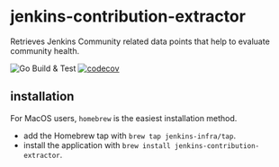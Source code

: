 # jenkins-contribution-extractor
Retrieves Jenkins Community related data points that help to evaluate community health.

![Go Build & Test](https://github.com/jenkins-infra/jenkins-contribution-extractor/actions/workflows/ci.yml/badge.svg)
[![codecov](https://codecov.io/gh/jenkins-infra/jenkins-contribution-extractor/graph/badge.svg?token=60VURFO5A6)](https://codecov.io/gh/jenkins-infra/jenkins-contribution-extractor)

## installation
For MacOS users, `homebrew` is the easiest installation method.

- add the Homebrew tap with `brew tap jenkins-infra/tap`.
- install the application with `brew install jenkins-contribution-extractor`.
